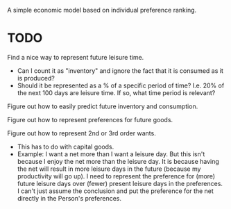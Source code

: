 A simple economic model based on individual preference ranking.


# TODO #

Find a nice way to represent future leisure time.
* Can I count it as "inventory" and ignore the fact that it is consumed as it
  is produced?
* Should it be represented as a % of a specific period of time? I.e. 20% of the
  next 100 days are leisure time. If so, what time period is relevant?

Figure out how to easily predict future inventory and consumption.

Figure out how to represent preferences for future goods.

Figure out how to represent 2nd or 3rd order wants.
* This has to do with capital goods.
* Example: I want a net more than I want a leisure day. But this isn't because
           I enjoy the net more than the leisure day. It is because having the
           net will result in more leisure days in the future (because my
           productivity will go up).
           I need to represent the preference for (more) future leisure days
           over (fewer) present leisure days in the preferences. I can't just
           assume the conclusion and put the preference for the net directly in
           the Person's preferences.
